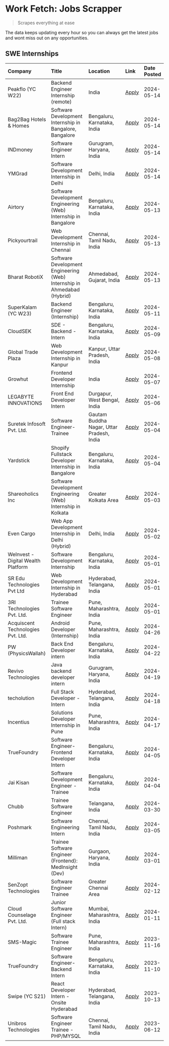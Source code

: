 # Work Fetch: Jobs Scrapper
> Scrapes everything at ease

The data keeps updating every hour so you can always get the latest jobs and wont miss out on any opportunities.

## SWE Internships
<!--START_SECTION:workfetch-->
| Company                            | Title                                                                   | Location                                  | Link                                                                                                                                                                                                                                                                                  | Date Posted   |
|:-----------------------------------|:------------------------------------------------------------------------|:------------------------------------------|:--------------------------------------------------------------------------------------------------------------------------------------------------------------------------------------------------------------------------------------------------------------------------------------|:--------------|
| Peakflo (YC W22)                   | Backend Engineer Internship (remote)                                    | India                                     | [Apply](https://in.linkedin.com/jobs/view/backend-engineer-internship-remote-at-peakflo-yc-w22-3925243704?position=19&pageNum=0&refId=VdH5eR5bDqoPHWFhwevMNA%3D%3D&trackingId=mbDMw8s%2BcPaU6JYMR%2B8Eyw%3D%3D&trk=public_jobs_jserp-result_search-card)                              | 2024-05-14    |
| Bag2Bag Hotels & Homes             | Software Development Internship in Bangalore, Bangalore                 | Bengaluru, Karnataka, India               | [Apply](https://in.linkedin.com/jobs/view/software-development-internship-in-bangalore-bangalore-at-bag2bag-hotels-homes-3925888541?position=21&pageNum=0&refId=VdH5eR5bDqoPHWFhwevMNA%3D%3D&trackingId=EgfTjWcZSAaHO6biaSRapQ%3D%3D&trk=public_jobs_jserp-result_search-card)        | 2024-05-14    |
| INDmoney                           | Software Engineer Intern                                                | Gurugram, Haryana, India                  | [Apply](https://in.linkedin.com/jobs/view/software-engineer-intern-at-indmoney-3921625347?position=31&pageNum=0&refId=VdH5eR5bDqoPHWFhwevMNA%3D%3D&trackingId=%2BFKw%2F2461SQZAYf2x0DTTw%3D%3D&trk=public_jobs_jserp-result_search-card)                                              | 2024-05-14    |
| YMGrad                             | Software Development Internship in Delhi                                | Delhi, India                              | [Apply](https://in.linkedin.com/jobs/view/software-development-internship-in-delhi-at-ymgrad-3925891007?position=51&pageNum=0&refId=VdH5eR5bDqoPHWFhwevMNA%3D%3D&trackingId=LBnAvCbCsF8%2BdkTD%2FWrxow%3D%3D&trk=public_jobs_jserp-result_search-card)                                | 2024-05-14    |
| Airtory                            | Software Development Engineering (Web) Internship in Bangalore          | Bengaluru, Karnataka, India               | [Apply](https://in.linkedin.com/jobs/view/software-development-engineering-web-internship-in-bangalore-at-airtory-3925101275?position=3&pageNum=0&refId=VdH5eR5bDqoPHWFhwevMNA%3D%3D&trackingId=uYxT7tmI4%2BgCJTJ4aFYYag%3D%3D&trk=public_jobs_jserp-result_search-card)              | 2024-05-13    |
| Pickyourtrail                      | Web Development Internship in Chennai                                   | Chennai, Tamil Nadu, India                | [Apply](https://in.linkedin.com/jobs/view/web-development-internship-in-chennai-at-pickyourtrail-3924894949?position=22&pageNum=0&refId=VdH5eR5bDqoPHWFhwevMNA%3D%3D&trackingId=G15XtwPBPXbF%2FrcMvOctxQ%3D%3D&trk=public_jobs_jserp-result_search-card)                              | 2024-05-13    |
| Bharat RobotiX                     | Software Development Engineering (Web) Internship in Ahmedabad (Hybrid) | Ahmedabad, Gujarat, India                 | [Apply](https://in.linkedin.com/jobs/view/software-development-engineering-web-internship-in-ahmedabad-hybrid-at-bharat-robotix-3924897657?position=47&pageNum=0&refId=VdH5eR5bDqoPHWFhwevMNA%3D%3D&trackingId=1fHeuhhJ48NeoBQxbT19uA%3D%3D&trk=public_jobs_jserp-result_search-card) | 2024-05-13    |
| SuperKalam (YC W23)                | Backend Engineer (Internship)                                           | Bengaluru, Karnataka, India               | [Apply](https://in.linkedin.com/jobs/view/backend-engineer-internship-at-superkalam-yc-w23-3922671591?position=33&pageNum=0&refId=VdH5eR5bDqoPHWFhwevMNA%3D%3D&trackingId=IxEKzMLNRbC9HFUfWUoEHg%3D%3D&trk=public_jobs_jserp-result_search-card)                                      | 2024-05-11    |
| CloudSEK                           | SDE - Backend - Intern                                                  | Bengaluru, Karnataka, India               | [Apply](https://in.linkedin.com/jobs/view/sde-backend-intern-at-cloudsek-3920377259?position=29&pageNum=0&refId=VdH5eR5bDqoPHWFhwevMNA%3D%3D&trackingId=YnCUM9e3NRYAoD6kYUSVyg%3D%3D&trk=public_jobs_jserp-result_search-card)                                                        | 2024-05-09    |
| Global Trade Plaza                 | Web Development Internship in Kanpur                                    | Kanpur, Uttar Pradesh, India              | [Apply](https://in.linkedin.com/jobs/view/web-development-internship-in-kanpur-at-global-trade-plaza-3921430242?position=24&pageNum=0&refId=VdH5eR5bDqoPHWFhwevMNA%3D%3D&trackingId=ldXDgcSQV6vtzn6FZ4Kgwg%3D%3D&trk=public_jobs_jserp-result_search-card)                            | 2024-05-08    |
| Growhut                            | Frontend Developer Internship                                           | India                                     | [Apply](https://in.linkedin.com/jobs/view/frontend-developer-internship-at-growhut-3916739895?position=36&pageNum=0&refId=VdH5eR5bDqoPHWFhwevMNA%3D%3D&trackingId=CaBchReW%2FDTKvkM9jUy%2Few%3D%3D&trk=public_jobs_jserp-result_search-card)                                          | 2024-05-07    |
| LEGABYTE INNOVATIONS               | Front End  Developer Intern                                             | Durgapur, West Bengal, India              | [Apply](https://in.linkedin.com/jobs/view/front-end-developer-intern-at-legabyte-innovations-3918718185?position=40&pageNum=0&refId=VdH5eR5bDqoPHWFhwevMNA%3D%3D&trackingId=N6XvghLeP3fbsQhzp6ynaA%3D%3D&trk=public_jobs_jserp-result_search-card)                                    | 2024-05-06    |
| Suretek Infosoft Pvt. Ltd.         | Software Engineer-Trainee                                               | Gautam Buddha Nagar, Uttar Pradesh, India | [Apply](https://in.linkedin.com/jobs/view/software-engineer-trainee-at-suretek-infosoft-pvt-ltd-3916999948?position=37&pageNum=0&refId=VdH5eR5bDqoPHWFhwevMNA%3D%3D&trackingId=EMIGmIn4WcmiLtNioZ%2BMwg%3D%3D&trk=public_jobs_jserp-result_search-card)                               | 2024-05-04    |
| Yardstick                          | Shopify Fullstack Developer Internship in Bangalore                     | Bengaluru, Karnataka, India               | [Apply](https://in.linkedin.com/jobs/view/shopify-fullstack-developer-internship-in-bangalore-at-yardstick-3917652092?position=42&pageNum=0&refId=VdH5eR5bDqoPHWFhwevMNA%3D%3D&trackingId=Oo8vIDBrJqYk6%2BWNSwT3mw%3D%3D&trk=public_jobs_jserp-result_search-card)                    | 2024-05-04    |
| Shareoholics Inc                   | Software Development Engineering (Web) Internship in Kolkata            | Greater Kolkata Area                      | [Apply](https://in.linkedin.com/jobs/view/software-development-engineering-web-internship-in-kolkata-at-shareoholics-inc-3917065308?position=5&pageNum=0&refId=VdH5eR5bDqoPHWFhwevMNA%3D%3D&trackingId=Gs%2Btqw%2FJE8GhoPUDWcmeDQ%3D%3D&trk=public_jobs_jserp-result_search-card)     | 2024-05-03    |
| Even Cargo                         | Web App Development Internship in Delhi (Hybrid)                        | Delhi, India                              | [Apply](https://in.linkedin.com/jobs/view/web-app-development-internship-in-delhi-hybrid-at-even-cargo-3916399733?position=50&pageNum=0&refId=VdH5eR5bDqoPHWFhwevMNA%3D%3D&trackingId=P2Kv%2BLEEyUnLuoZd1xz9iQ%3D%3D&trk=public_jobs_jserp-result_search-card)                        | 2024-05-02    |
| WeInvest - Digital Wealth Platform | Software Development Internship                                         | Bengaluru, Karnataka, India               | [Apply](https://in.linkedin.com/jobs/view/software-development-internship-at-weinvest-digital-wealth-platform-3912867225?position=2&pageNum=0&refId=VdH5eR5bDqoPHWFhwevMNA%3D%3D&trackingId=ufYmpb8TFt1wAFLbXzeutg%3D%3D&trk=public_jobs_jserp-result_search-card)                    | 2024-05-01    |
| SR Edu Technologies Pvt Ltd        | Web Development Internship in Hyderabad                                 | Hyderabad, Telangana, India               | [Apply](https://in.linkedin.com/jobs/view/web-development-internship-in-hyderabad-at-sr-edu-technologies-pvt-ltd-3915582854?position=39&pageNum=0&refId=VdH5eR5bDqoPHWFhwevMNA%3D%3D&trackingId=bUuWlSr08fvYd19ISoo3Xg%3D%3D&trk=public_jobs_jserp-result_search-card)                | 2024-05-01    |
| 3RI Technologies Pvt. Ltd.         | Trainee Software Engineer                                               | Pune, Maharashtra, India                  | [Apply](https://in.linkedin.com/jobs/view/trainee-software-engineer-at-3ri-technologies-pvt-ltd-3912869178?position=49&pageNum=0&refId=VdH5eR5bDqoPHWFhwevMNA%3D%3D&trackingId=9cMehM49N4XrG5W9M9Oo2Q%3D%3D&trk=public_jobs_jserp-result_search-card)                                 | 2024-05-01    |
| Acquiscent Technologies Pvt. Ltd.  | Android Developer (Internship)                                          | Pune, Maharashtra, India                  | [Apply](https://in.linkedin.com/jobs/view/android-developer-internship-at-acquiscent-technologies-pvt-ltd-3909395375?position=54&pageNum=0&refId=VdH5eR5bDqoPHWFhwevMNA%3D%3D&trackingId=c8ZYatuLtMkN68DsSYTrGw%3D%3D&trk=public_jobs_jserp-result_search-card)                       | 2024-04-26    |
| PW (PhysicsWallah)                 | Back End Developer intern                                               | Bengaluru, Karnataka, India               | [Apply](https://in.linkedin.com/jobs/view/back-end-developer-intern-at-pw-physicswallah-3907293630?position=23&pageNum=0&refId=VdH5eR5bDqoPHWFhwevMNA%3D%3D&trackingId=EXbjYJHBlfpVRu3nNc8wYA%3D%3D&trk=public_jobs_jserp-result_search-card)                                         | 2024-04-22    |
| Revivo Technologies                | Java backend developer intern                                           | Gurugram, Haryana, India                  | [Apply](https://in.linkedin.com/jobs/view/java-backend-developer-intern-at-revivo-technologies-3906034446?position=48&pageNum=0&refId=VdH5eR5bDqoPHWFhwevMNA%3D%3D&trackingId=Jh53%2BfC8ljTULlbyoBr9%2FA%3D%3D&trk=public_jobs_jserp-result_search-card)                              | 2024-04-19    |
| techolution                        | Full Stack Developer - Intern                                           | Hyderabad, Telangana, India               | [Apply](https://in.linkedin.com/jobs/view/full-stack-developer-intern-at-techolution-3904814977?position=52&pageNum=0&refId=VdH5eR5bDqoPHWFhwevMNA%3D%3D&trackingId=CpZ8ZJQiJDRreWIGNng6VA%3D%3D&trk=public_jobs_jserp-result_search-card)                                            | 2024-04-18    |
| Incentius                          | Solutions Developer Internship in Pune                                  | Pune, Maharashtra, India                  | [Apply](https://in.linkedin.com/jobs/view/solutions-developer-internship-in-pune-at-incentius-3904329499?position=28&pageNum=0&refId=VdH5eR5bDqoPHWFhwevMNA%3D%3D&trackingId=fw14W8jOiQAX2O%2BQWyyrGQ%3D%3D&trk=public_jobs_jserp-result_search-card)                                 | 2024-04-17    |
| TrueFoundry                        | Software Engineer- Frontend Developer Intern                            | Bengaluru, Karnataka, India               | [Apply](https://in.linkedin.com/jobs/view/software-engineer-frontend-developer-intern-at-truefoundry-3887320206?position=27&pageNum=0&refId=VdH5eR5bDqoPHWFhwevMNA%3D%3D&trackingId=qeeYrl8YQFCNX0g1F2Rl5w%3D%3D&trk=public_jobs_jserp-result_search-card)                            | 2024-04-05    |
| Jai Kisan                          | Software Development Engineer - Trainee                                 | Bengaluru, Karnataka, India               | [Apply](https://in.linkedin.com/jobs/view/software-development-engineer-trainee-at-jai-kisan-3913911193?position=30&pageNum=0&refId=VdH5eR5bDqoPHWFhwevMNA%3D%3D&trackingId=bgQJ%2BrPpaX%2FqjswjJOe1iQ%3D%3D&trk=public_jobs_jserp-result_search-card)                                | 2024-04-04    |
| Chubb                              | Trainee Software Engineer                                               | Telangana, India                          | [Apply](https://in.linkedin.com/jobs/view/trainee-software-engineer-at-chubb-3909641440?position=32&pageNum=0&refId=VdH5eR5bDqoPHWFhwevMNA%3D%3D&trackingId=4AS2KnLilaKzg8HhQrq42Q%3D%3D&trk=public_jobs_jserp-result_search-card)                                                    | 2024-03-30    |
| Poshmark                           | Software Engineering Intern                                             | Chennai, Tamil Nadu, India                | [Apply](https://in.linkedin.com/jobs/view/software-engineering-intern-at-poshmark-3846946793?position=57&pageNum=0&refId=VdH5eR5bDqoPHWFhwevMNA%3D%3D&trackingId=D3hTNiYcBE4ZXCuEU02aPQ%3D%3D&trk=public_jobs_jserp-result_search-card)                                               | 2024-03-05    |
| Milliman                           | Trainee Software Engineer (Frontend): MedInsight (Dev)                  | Gurgaon, Haryana, India                   | [Apply](https://in.linkedin.com/jobs/view/trainee-software-engineer-frontend-medinsight-dev-at-milliman-3792874280?position=20&pageNum=0&refId=VdH5eR5bDqoPHWFhwevMNA%3D%3D&trackingId=6iZ%2B6l%2BBYUAJvKv8ziUGqQ%3D%3D&trk=public_jobs_jserp-result_search-card)                     | 2024-03-01    |
| SenZopt Technologies               | Software Engineer Trainee                                               | Greater Chennai Area                      | [Apply](https://in.linkedin.com/jobs/view/software-engineer-trainee-at-senzopt-technologies-3827688781?position=46&pageNum=0&refId=VdH5eR5bDqoPHWFhwevMNA%3D%3D&trackingId=Yq%2Fy0UWbcAcZrW140P404Q%3D%3D&trk=public_jobs_jserp-result_search-card)                                   | 2024-02-12    |
| Cloud Counselage Pvt. Ltd.         | Junior Software Engineer (Full stack Intern)                            | Mumbai, Maharashtra, India                | [Apply](https://in.linkedin.com/jobs/view/junior-software-engineer-full-stack-intern-at-cloud-counselage-pvt-ltd-3803132814?position=41&pageNum=0&refId=VdH5eR5bDqoPHWFhwevMNA%3D%3D&trackingId=k0aSkZm46i4CJZmEh%2FFtVQ%3D%3D&trk=public_jobs_jserp-result_search-card)              | 2024-01-11    |
| SMS-Magic                          | Software Trainee Engineer                                               | Pune, Maharashtra, India                  | [Apply](https://in.linkedin.com/jobs/view/software-trainee-engineer-at-sms-magic-3761409781?position=43&pageNum=0&refId=VdH5eR5bDqoPHWFhwevMNA%3D%3D&trackingId=JWCiitAzonvyu4g4J6ij2g%3D%3D&trk=public_jobs_jserp-result_search-card)                                                | 2023-11-16    |
| TrueFoundry                        | Software Engineer-Backend Intern                                        | Bengaluru, Karnataka, India               | [Apply](https://in.linkedin.com/jobs/view/software-engineer-backend-intern-at-truefoundry-3779508170?position=44&pageNum=0&refId=VdH5eR5bDqoPHWFhwevMNA%3D%3D&trackingId=oFgcu9UM61Mghy%2Bhs7LhaQ%3D%3D&trk=public_jobs_jserp-result_search-card)                                     | 2023-11-10    |
| Swipe (YC S21)                     | React Developer Intern - Onsite Hyderabad                               | Hyderabad, Telangana, India               | [Apply](https://in.linkedin.com/jobs/view/react-developer-intern-onsite-hyderabad-at-swipe-yc-s21-3737600089?position=58&pageNum=0&refId=VdH5eR5bDqoPHWFhwevMNA%3D%3D&trackingId=W%2BFRPtA9WEZObUvvZBnrDw%3D%3D&trk=public_jobs_jserp-result_search-card)                             | 2023-10-13    |
| Unibros Technologies               | Software Engineer Trainee - PHP/MYSQL                                   | Chennai, Tamil Nadu, India                | [Apply](https://in.linkedin.com/jobs/view/software-engineer-trainee-php-mysql-at-unibros-technologies-3656599241?position=53&pageNum=0&refId=VdH5eR5bDqoPHWFhwevMNA%3D%3D&trackingId=EOBzDiGpL%2FIgQMbsowOwIQ%3D%3D&trk=public_jobs_jserp-result_search-card)                         | 2023-06-12    |
<!--END_SECTION:workfetch-->

